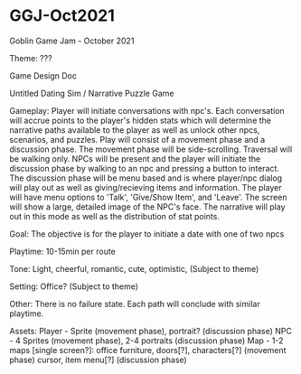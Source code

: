 # GGJ-Oct2021
Goblin Game Jam - October 2021

Theme: ???

Game Design Doc

Untitled Dating Sim / Narrative Puzzle Game

Gameplay: Player will initiate conversations with npc's. Each conversation will accrue points to the player's hidden stats which will determine the narrative paths available to the player as well as unlock other npcs, scenarios, and puzzles. Play will consist of a movement phase and a discussion phase. The movement phase will be side-scrolling. Traversal will be walking only. NPCs will be present and the player will initiate the discussion phase by walking to an npc and pressing a button to interact. The discussion phase will be menu based and is where player/npc dialog will play out as well as giving/recieving items and information. The player will have menu options to 'Talk', 'Give/Show Item', and 'Leave'. The screen will show a large, detailed image of the NPC's face. The narrative will play out in this mode as well as the distribution of stat points.

Goal: The objective is for the player to initiate a date with one of two npcs

Playtime: 10-15min per route

Tone: Light, cheerful, romantic, cute, optimistic, (Subject to theme)

Setting: Office? (Subject to theme)

Other: There is no failure state. Each path will conclude with similar playtime.

Assets:
Player - Sprite (movement phase), portrait? (discussion phase)
NPC - 4 Sprites (movement phase), 2-4 portraits (discussion phase)
Map - 1-2 maps [single screen?]: office furniture, doors[?], characters[?] (movement phase)
cursor, item menu[?] (discussion phase)
